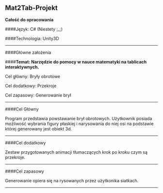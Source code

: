 ## Mat2Tab-Projekt

**Całość do opracowania**

####Język: C# (Niestety ;_;)

####Technologia: Unity3D

___

####Główne założenia


####**Temat: Narzędzie do pomocy w nauce matematyki na tablicach interaktywnych.**

Cel główny: Bryły obrotowe

Cel dodatkowy: Przekroje

Cel zapasowy: Generowanie brył

___

####Cel Główny

Program przedstawia powstawanie brył obrotowych. Użytkownik posiada możliwość wybrania figury płaskiej i narysowania do niej osi na podstawie której generowany jest obiekt 3d.

___

####Cel dodatkowy

Zestaw przygotowanych animacji tłumaczących krok po kroku czym są przekroje.

___

####Cel zapasowy

Generowanie opiera się na rysowanych przez użytkonika siatkach.

___
